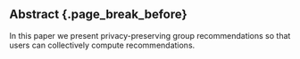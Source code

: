 ## Abstract {.page_break_before}

In this paper we present privacy-preserving group recommendations so that users can collectively compute recommendations.